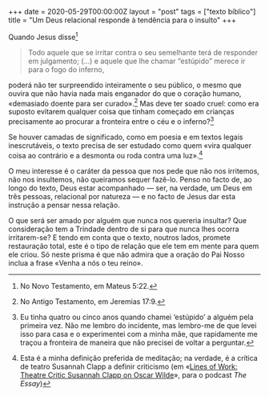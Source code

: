 +++
date = 2020-05-29T00:00:00Z
layout = "post"
tags = ["texto bíblico"]
title = "Um Deus relacional responde à tendência para o insulto"
+++

Quando Jesus disse[^1]

>Todo aquele que se irritar contra o seu semelhante terá de responder em julgamento; (…) e aquele que lhe chamar “estúpido” merece ir para o fogo do inferno,

poderá não ter surpreendido inteiramente o seu público, o mesmo que ouvira que não havia nada mais enganador do que o coração humano, «demasiado doente para ser curado».[^2] Mas deve ter soado cruel: como era suposto evitarem qualquer coisa que tinham começado em crianças precisamente ao procurar a fronteira entre o céu e o inferno?[^3]

Se houver camadas de significado, como em poesia e em textos legais inescrutáveis, o texto precisa de ser estudado como quem «vira qualquer coisa ao contrário e a desmonta ou roda contra uma luz».[^4]

O meu interesse é o caráter da pessoa que nos pede que não nos irritemos, não nos insultemos, não queiramos sequer fazê-lo. Penso no facto de, ao longo do texto, Deus estar acompanhado — ser, na verdade, um Deus em três pessoas, relacional por natureza — e no facto de Jesus dar esta instrução a pensar nessa relação.

O que será ser amado por alguém que nunca nos quereria insultar? Que consideração tem a Trindade dentro de si para que nunca lhes ocorra irritarem-se? E tendo em conta que o texto, noutros lados, promete restauração total, este é o tipo de relação que ele tem em mente para quem ele criou. Só neste prisma é que não admira que a oração do Pai Nosso inclua a frase «Venha a nós o teu reino».

[^1]: No Novo Testamento, em Mateus 5:22.

[^2]: No Antigo Testamento, em Jeremias 17:9.

[^3]: Eu tinha quatro ou cinco anos quando chamei ‘estúpido’ a alguém pela primeira vez. Não me lembro do incidente, mas lembro-me de que levei isso para casa e o experimentei com a minha mãe, que rapidamente me traçou a fronteira de maneira que não precisei de voltar a perguntar.

[^4]: Esta é a minha definição preferida de meditação; na verdade, é a crítica de teatro Susannah Clapp a definir criticismo (em «[Lines of Work: Theatre Critic Susannah Clapp on Oscar Wilde](https://www.bbc.co.uk/programmes/b07cgmpt)», para o podcast _The Essay_)
